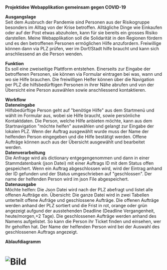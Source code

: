 
**Projektidee
Webapplikation gemeinsam gegen COVID-19**

**Ausgangslage**<br />
Seit dem Ausbruch der Pandemie sind Personen aus der Risikogruppe besonders im Alltag von der Krise betroffen. Alltägliche Dinge wie Einkaufen oder auf der Post etwas abzuholen, kann für sie bereits ein grosses Risiko darstellen. Meine Webapplikation soll die Solidarität in den Regionen fördern und es den betroffenen Personen ermöglichen Hilfe anzufordern. Freiwillige können dann via PLZ prüfen, wer im Dorf/Stadt hilfe braucht und kann sich anschliessend an die Person wenden. 

**Funktion**<br />
Es soll eine zweiseitige Plattform entstehen. Einerseits zur Eingabe der betroffenen Personen, sie können via Formular eintragen bei was, wann und wo sie Hilfe brauchen. Die freiwilligen Helfer können über die Navigation per PLZ die hilfsbedürftigen Personen in ihrer Nähe abrufen und von der Übersicht eine Person auswählen sowie anschliessend kontaktieren.  

**Workflow**<br />
**Dateneingabe**<br />
Hilfsbedürftige Person geht auf "benötige Hilfe" aus dem Startmenü und wählt im Formular aus, wobei sie Hilfe braucht, sowie persönliche Kontaktdaten. Die Person, welche Hilfe anbieten möchte, kann aus dem Startnavigation "möchte helfen" auswählen und gelangt zur Eingabe der lokalen PLZ. Wenn der Auftrag ausgewählt wurde muss der Name der helfenden Person eingegeben und die Hilfe bestätigt werden. Offene Aufträge können auch aus der Übersicht ausgewählt und bearbeitet werden. <br />
**Datenverarbeitung**<br />
Die Anfrage wird als dictionary entgegengenommen und dann in einer Stammdatenbank (json Datei) mit einer Auftrags ID mit dem Status offen gespeichert. Wenn ein Auftrag abgeschlossen wird, wird der Eintrag anhand der ID gefunden und der Status umgeschrieben auf "geschlossen". Der name der helfenden Person wird im json File abgespeichert.<br />
**Datenausgabe**<br />
Möchte helfen: Die Json Datei wird nach der PLZ abefragt und listet alle offenen Aufträge ein. 
Übersicht: Die ganze Datei wird in zwei Tabellen unterteilt offene Aufräge und geschlossene Aufträge. Die offenen Aufträge werden anhand der PLZ sortiert und die Frist in rot, orange oder grün angezeigt aufgund der ausstehenden Deadline (Deadline Vergangenheit, heute/morgen,+2 Tage).
Die geschlossenen Aufträge werden anhand des Namens aufgelistet. So kann die Person ihr Ticket finden und einsehen, wer Ihr geholfen hat.
Der Name der helfenden Person wird bei der Auswahl des geschlossenen Auftrags angezeigt. 

**Ablaufdiagramm**


![Bild](https://github.com/rfuchs94/Prog2/AblaufdiagrammWebapplikation.png)
=======


